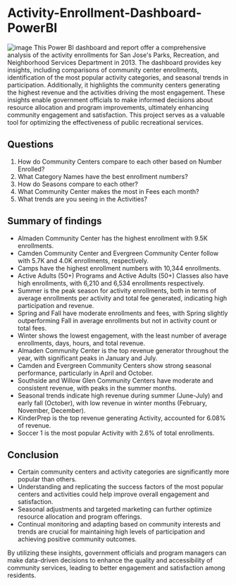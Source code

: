 # Activity-Enrollment-Dashboard-PowerBI
![image](https://github.com/user-attachments/assets/60dc8413-a053-4fda-b822-4ad61950c14c)
This Power BI dashboard and report offer a comprehensive analysis of the activity enrollments for San Jose's Parks, Recreation, and Neighborhood Services Department in 2013. The dashboard provides key insights, including comparisons of community center enrollments, identification of the most popular activity categories, and seasonal trends in participation. Additionally, it highlights the community centers generating the highest revenue and the activities driving the most engagement. These insights enable government officials to make informed decisions about resource allocation and program improvements, ultimately enhancing community engagement and satisfaction. This project serves as a valuable tool for optimizing the effectiveness of public recreational services.

## Questions
1. How do Community Centers compare to each other based on Number Enrolled?
2. What Category Names have the best enrollment numbers?
3. How do Seasons compare to each other?
4. What Community Center makes the most in Fees each month?
5. What trends are you seeing in the Activities?

## Summary of findings
*  Almaden Community Center has the highest enrollment with 9.5K enrollments.
*  Camden Community Center and Evergreen Community Center follow with 5.7K and 4.0K enrollments, respectively.
*  Camps have the highest enrollment numbers with 10,344 enrollments.
*  Active Adults (50+) Programs and Active Adults (50+) Classes also have high enrollments, with 6,210 and 6,534 enrollments respectively.
*  Summer is the peak season for activity enrollments, both in terms of average enrollments per activity and total fee generated, indicating high participation and revenue.
*  Spring and Fall have moderate enrollments and fees, with Spring slightly outperforming Fall in average enrollments but not in activity count or total fees.
*  Winter shows the lowest engagement, with the least number of average enrollments, days, hours, and total revenue.
*  Almaden Community Center is the top revenue generator throughout the year, with significant peaks in January and July.
*  Camden and Evergreen Community Centers show strong seasonal performance, particularly in April and October.
*  Southside and Willow Glen Community Centers have moderate and consistent revenue, with peaks in the summer months.
*  Seasonal trends indicate high revenue during summer (June-July) and early fall (October), with low revenue in winter months (February, November, December).
*  KinderPrep is the top revenue generating Activity, accounted for 6.08% of revenue.
*  Soccer 1 is the most popular Activity with 2.6% of total enrollments.

## Conclusion
*  Certain community centers and activity categories are significantly more popular than others.
*  Understanding and replicating the success factors of the most popular centers and activities could help improve overall engagement and satisfaction.
*  Seasonal adjustments and targeted marketing can further optimize resource allocation and program offerings.
*  Continual monitoring and adapting based on community interests and trends are crucial for maintaining high levels of participation and achieving positive community outcomes.

By utilizing these insights, government officials and program managers can make data-driven decisions to enhance the quality and accessibility of community services, leading to better engagement and satisfaction among residents.
